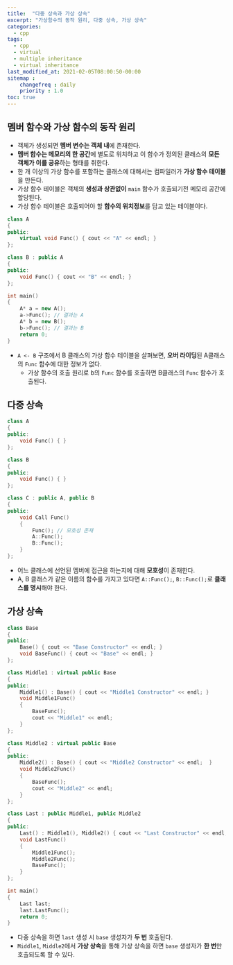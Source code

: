 ```yaml
---
title:  "다중 상속과 가상 상속"
excerpt: "가상함수의 동작 원리, 다중 상속, 가상 상속"
categories:
  - cpp
tags:
  - cpp
  - virtual
  - multiple inheritance
  - virtual inheritance
last_modified_at: 2021-02-05T08:00:50-00:00
sitemap :
    changefreq : daily
    priority : 1.0
toc: true
---
```


## 멤버 함수와 가상 함수의 동작 원리
- 객체가 생성되면 **멤버 변수는 객체 내**에 존재한다.
- **멤버 함수는 메모리의 한 공간**에 별도로 위치하고 이 함수가 정의된 클래스의 **모든 객체가 이를 공유**하는 형태를 취한다.
- 한 개 이상의 가상 함수를 포함하는 클래스에 대해서는 컴파일러가 **가상 함수 테이블**을 만든다.
- 가상 함수 테이블은 객체의 **생성과 상관없이** `main` 함수가 호출되기전 메모리 공간에 할당된다.
- 가상 함수 테이블은 호출되어야 할 **함수의 위치정보**를 담고 있는 테이블이다.

```cpp
class A
{
public:
    virtual void Func() { cout << "A" << endl; }
};

class B : public A
{
public:
    void Func() { cout << "B" << endl; }
};

int main()
{
    A* a = new A();
    a->Func(); // 결과는 A
    A* b = new B();
    b->Func(); // 결과는 B
    return 0;
}
```
- `A <- B` 구조에서 B 클래스의 가상 함수 테이블을 살펴보면, **오버 라이딩**된 A클래스의 `Func` 함수에 대한 정보가 없다.
    - 가상 함수의 호출 원리로 b의 `Func` 함수를 호출하면 B클래스의 `Func` 함수가 호출된다.

## 다중 상속
```cpp
class A
{
public:
    void Func() { }
};

class B
{
public:
    void Func() { }
};

class C : public A, public B
{
public:
    void Call Func() 
    {
        Func(); // 모호성 존재
        A::Func();
        B::Func();
    }
};
```
- 어느 클래스에 선언된 멤버에 접근을 하는지에 대해 **모호성**이 존재한다.
- A, B 클래스가 같은 이름의 함수를 가지고 있다면 `A::Func();`, `B::Func();`로 **클래스를 명시**해야 한다.

## 가상 상속
```cpp
class Base
{
public:
    Base() { cout << "Base Constructor" << endl; }
    void BaseFunc() { cout << "Base" << endl; }
};

class Middle1 : virtual public Base
{
public:
    Middle1() : Base() { cout << "Middle1 Constructor" << endl; }
    void Middle1Func()
    {
        BaseFunc();
        cout << "Middle1" << endl;
    }
};

class Middle2 : virtual public Base
{
public:
    Middle2() : Base() { cout << "Middle2 Constructor" << endl;  }
    void Middle2Func()
    {
        BaseFunc();
        cout << "Middle2" << endl;
    }
};

class Last : public Middle1, public Middle2
{
public:
    Last() : Middle1(), Middle2() { cout << "Last Constructor" << endl; }
    void LastFunc()
    {
        Middle1Func();
        Middle2Func();
        BaseFunc();
    }
};

int main()
{
    Last last;
    last.LastFunc();
    return 0;
}
```

- 다중 상속을 하면 `last` 생성 시 `base` 생성자가 **두 번** 호출된다.
- `Middle1`, `Middle2`에서 **가상 상속**을 통해 가상 상속을 하면 `base` 생성자가 **한 번**만 호출되도록 할 수 있다.
